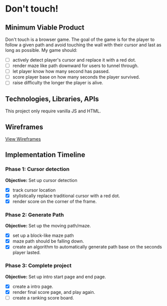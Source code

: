 # Don't touch!

## Minimum Viable Product

Don't touch is a browser game. The goal of the game is for the player to follow a given path and avoid touching the wall with their cursor and last as long as possible. My game should:

- [ ] actively detect player's cursor and replace it with a red dot.
- [ ] render maze like path downward for users to tunnel through.
- [ ] let player know how many second has passed.
- [ ] score player base on how many seconds the player survived.
- [ ] raise difficulty the longer the player is alive.

## Technologies, Libraries, APIs

This project only require vanilla JS and HTML.

## Wireframes

[View Wireframes][views]

[views]: docs/views

## Implementation Timeline

### Phase 1: Cursor detection

**Objective:** Set up cursor detection

- [x] track cursor location
- [x] stylistically replace traditional cursor with a red dot.
- [x] render score on the corner of the frame.

### Phase 2: Generate Path

**Objective:** Set up the moving path/maze.

- [x] set up a block-like maze path
- [x] maze path should be falling down.
- [x] create an algorithm to automatically generate path base on the seconds player lasted.

### Phase 3: Complete project

**Objective:** Set up intro start page and end page.

- [x] create a intro page.
- [x] render final score page, and play again.
- [ ] create a ranking score board.
